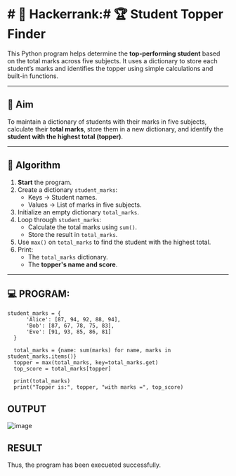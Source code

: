 # # 🔢 Hackerrank:# 🏆 Student Topper Finder

This Python program helps determine the **top-performing student** based on the total marks across five subjects. It uses a dictionary to store each student’s marks and identifies the topper using simple calculations and built-in functions.

---

## 🎯 Aim

To maintain a dictionary of students with their marks in five subjects, calculate their **total marks**, store them in a new dictionary, and identify the **student with the highest total (topper)**.

---

## 🧠 Algorithm

1. **Start** the program.
2. Create a dictionary `student_marks`:
   - Keys → Student names.
   - Values → List of marks in five subjects.
3. Initialize an empty dictionary `total_marks`.
4. Loop through `student_marks`:
   - Calculate the total marks using `sum()`.
   - Store the result in `total_marks`.
5. Use `max()` on `total_marks` to find the student with the highest total.
6. Print:
   - The `total_marks` dictionary.
   - The **topper's name and score**.

---

## 💻 PROGRAM:
```
student_marks = {
      'Alice': [87, 94, 92, 88, 94],
      'Bob': [87, 67, 78, 75, 83],
      'Eve': [91, 93, 85, 86, 81]
  }
  
  total_marks = {name: sum(marks) for name, marks in student_marks.items()}
  topper = max(total_marks, key=total_marks.get)
  top_score = total_marks[topper]
  
  print(total_marks)
  print("Topper is:", topper, "with marks =", top_score)
```

## OUTPUT
![image](https://github.com/user-attachments/assets/5d7d466a-6064-4fd6-b807-9a17c72f4e62)

## RESULT
Thus, the program has been execueted successfully.
